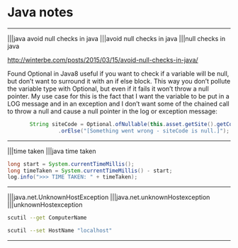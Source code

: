 # Java notes

----

|||java avoid null checks in java
|||avoid null checks in java
|||null checks in java

http://winterbe.com/posts/2015/03/15/avoid-null-checks-in-java/

Found Optional in Java8 useful if you want to check if a variable will be null, but don’t want to surround it with an if else block. This way you don’t pollute the variable type with Optional, but even if it fails it won’t throw a null pointer. My use case for this is the fact that I want the variable to be put in a LOG message and in an exception and I don’t want some of the chained call to throw a null and cause a null pointer in the log or exception message:

```java
       String siteCode = Optional.ofNullable(this.asset.getSite().getCode())
                .orElse("[Something went wrong - siteCode is null.]");
```

----

|||time taken
|||java time taken

```java
long start = System.currentTimeMillis(); 
long timeTaken = System.currentTimeMillis() - start; 
log.info(">>> TIME TAKEN: " + timeTaken);
```

----

|||java.net.UnknownHostException
|||java.net.unknownHostexception
|||unknownHostexception

```bash
scutil --get ComputerName

scutil --set HostName "localhost"
```

----
